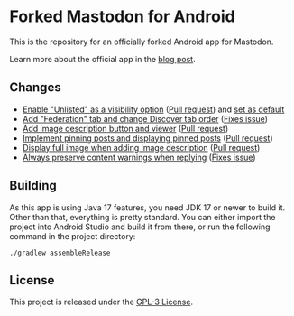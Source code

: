 # Forked Mastodon for Android

This is the repository for an officially forked Android app for Mastodon.

Learn more about the official app in the [blog post](https://blog.joinmastodon.org/2022/02/official-mastodon-for-android-app-is-coming-soon/).

## Changes

* [Enable "Unlisted" as a visibility option](https://github.com/sk22/mastodon-android-fork/tree/feature/enable-unlisted)
  ([Pull request](https://github.com/mastodon/mastodon-android/pull/103)) and
  [set as default](https://github.com/sk22/mastodon-android-fork/tree/feature/enable-unlisted-as-default)
* [Add "Federation" tab and change Discover tab order](https://github.com/sk22/mastodon-android-fork/tree/feature/add-federated-timeline) ([Fixes issue](https://github.com/mastodon/mastodon-android/issues/8))
* [Add image description button and viewer](https://github.com/sk22/mastodon-android-fork/tree/feature/display-alt-text) ([Pull request](https://github.com/mastodon/mastodon-android/pull/129))
* [Implement pinning posts and displaying pinned posts](https://github.com/sk22/mastodon-android-fork/tree/feature/pin-posts) ([Pull request](https://github.com/mastodon/mastodon-android/pull/140))
* [Display full image when adding image description](https://github.com/sk22/mastodon-android-fork/tree/feature/compose-image-description-full-image) ([Pull request](https://github.com/mastodon/mastodon-android/pull/182))
* [Always preserve content warnings when replying](https://github.com/sk22/mastodon-android-fork/tree/feature/always-preserve-cw) ([Fixes issue](https://github.com/mastodon/mastodon-android/issues/113))

## Building

As this app is using Java 17 features, you need JDK 17 or newer to build it. Other than that, everything is pretty standard. You can either import the project into Android Studio and build it from there, or run the following command in the project directory:

```
./gradlew assembleRelease
```

## License

This project is released under the [GPL-3 License](./LICENSE).
